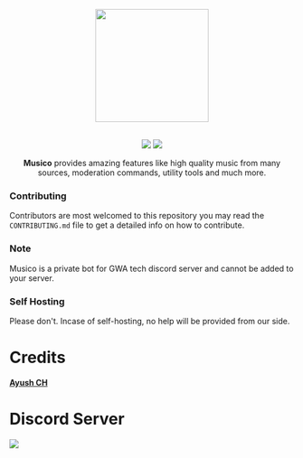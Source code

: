 <div align="center">
<p align="center"><img src="https://cdn.discordapp.com/avatars/769179909300944906/944ea131a5181e82181b19127534470c.png?size=2048" width="200"></p><br>
<a href="https://discord.com/invite/sY57ftY"><img src="https://img.shields.io/discord/694554848758202451?style=for-the-badge"></a>
<a href="https://github.com/gwatech/musico/blob/main/LICENSE"><img src="https://img.shields.io/github/license/mashape/apistatus.svg?style=for-the-badge"></a>

<p><b>Musico</b> provides amazing features like high quality music from many sources, moderation commands, utility tools and much more.</p>
</div>

### Contributing 
Contributors are most welcomed to this repository you may read the `CONTRIBUTING.md` file to get a detailed info on how to contribute.

### Note
Musico is a private bot for GWA tech discord server and cannot be added to your server.

### Self Hosting
Please don't. Incase of self-hosting, no help will be provided from our side.

# Credits
[**Ayush CH**](https://ayushkr.me/)

# Discord Server
<a href="https://discord.com/invite/sY57ftY"><img src="https://cdn.discordapp.com/attachments/694607365462294668/844211761510481970/unknown.png"></a>

